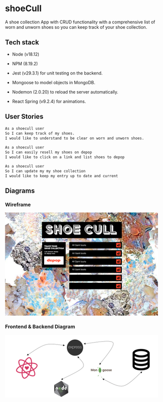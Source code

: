 # shoeCull

A shoe collection App with CRUD functionality with a comprehensive list of worn and unworn shoes so you can keep track of your shoe collection.

## Tech stack

* Node (v18.12)
* NPM (8.19.2)
* Jest (v29.3.1) for unit testing on the backend.

* Mongoose to model objects in MongoDB.
* Nodemon (2.0.20) to reload the server automatically.
* React Spring (v9.2.4) for animations.

## User Stories
```
As a shoecull user
So I can keep track of my shoes.
I would like to understand to be clear on worn and unworn shoes.
```

```
As a shoecull user
So I can easily resell my shoes on depop
I would like to click on a link and list shoes to depop 
```

```
As a shoecull user
So I can update my my shoe collection
I would like to keep my entry up to date and current 
```

## Diagrams

### Wireframe
<img src='frontend/src/images/wireframe.png'/>

### Frontend & Backend Diagram
<img src='frontend/src/images/diagram.png'/>

